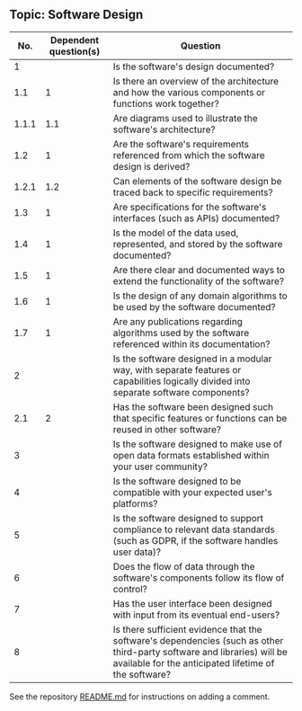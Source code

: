 ## Topic: Software Design

| No.   | Dependent question(s) | Question |
| ----- | --------------------- | -------- |
| 1     |                       | Is the software's design documented? |
| 1.1   | 1                     | Is there an overview of the architecture and how the various components or functions work together? |
| 1.1.1 | 1.1                   | Are diagrams used to illustrate the software's architecture? |
| 1.2   | 1                     | Are the software's requirements referenced from which the software design is derived? |
| 1.2.1 | 1.2                   | Can elements of the software design be traced back to specific requirements? |
| 1.3   | 1                     | Are specifications for the software's interfaces (such as APIs) documented? |
| 1.4   | 1                     | Is the model of the data used, represented, and stored by the software documented? |
| 1.5   | 1                     | Are there clear and documented ways to extend the functionality of the software? |
| 1.6   | 1                     | Is the design of any domain algorithms to be used by the software documented? |
| 1.7   | 1                     | Are any publications regarding algorithms used by the software referenced within its documentation? |
| 2     |                       | Is the software designed in a modular way, with separate features or capabilities logically divided into separate software components? |
| 2.1   | 2                     | Has the software been designed such that specific features or functions can be reused in other software? |
| 3     |                       | Is the software designed to make use of open data formats established within your user community? |
| 4     |                       | Is the software designed to be compatible with your expected user's platforms? |
| 5     |                       | Is the software designed to support compliance to relevant data standards (such as GDPR, if the software handles user data)? |
| 6     |                       | Does the flow of data through the software's components follow its flow of control? |
| 7     |                       | Has the user interface been designed with input from its eventual end-users? |
| 8     |                       | Is there sufficient evidence that the software's dependencies (such as other third-party software and libraries) will be available for the anticipated lifetime of the software? |

See the repository [README.md](/README.md) for instructions on adding a comment.
